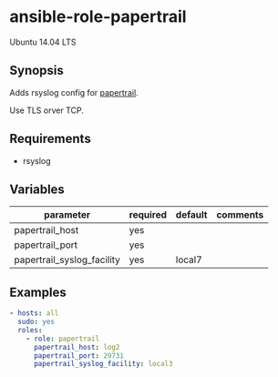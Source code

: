 # ansible-role-papertrail
Ubuntu 14.04 LTS

## Synopsis

Adds rsyslog config for [papertrail](https://papertrailapp.com/).

Use TLS orver TCP.

## Requirements

- rsyslog

## Variables

| parameter | required | default | comments |
| --- | --- | --- | --- |
| papertrail_host | yes |  |  |
| papertrail_port | yes |  |  |
| papertrail_syslog_facility | yes | local7 |  |

## Examples

```yaml:paybook.yaml
- hosts: all
  sudo: yes
  roles:
    - role: papertrail
      papertrail_host: log2
      papertrail_port: 29731
      papertrail_syslog_facility: local3
```
